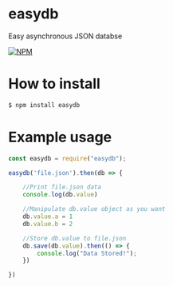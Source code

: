 # easydb

Easy asynchronous JSON databse

[![NPM](https://nodei.co/npm/easydb.png?downloads=true&downloadRank=true&stars=true)](https://nodei.co/npm/easydb/)

# How to install

```sh
$ npm install easydb
```

# Example usage

```javascript
const easydb = require("easydb");

easydb('file.json').then(db => {

	//Print file.json data
	console.log(db.value)

	//Manipulate db.value object as you want
	db.value.a = 1
	db.value.b = 2

	//Store db.value to file.json
	db.save(db.value).then(() => {
		console.log("Data Stored!");
	})

})
```
